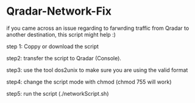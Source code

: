 # Qradar-Network-Fix
if you came across an issue regarding to farwrding traffic from Qradar to another destination, this script might help :)

step 1:
Coppy or download the script

step2: 
transfer the script to Qradar (Console).

step3: 
use the tool dos2unix to make sure you are using the valid format

step4:
change the script mode with chmod (chmod 755 will work)

step5: 
run the script (./networkScript.sh)
